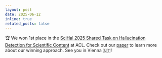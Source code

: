 ```yaml
---
layout: post
date: 2025-06-12 
inline: true
related_posts: false
---
```


 🏆 We won 1st place in the [SciHal 2025 Shared Task on Hallucination Detection for Scientific Content](https://www.kaggle.com/competitions/hallucination-detection-scientific-content-2025/leaderboard) at ACL. Check out our [paper](https://aclanthology.org/2025.sdp-1.33) to learn more about our winning approach. See you in Vienna 🇦🇹!